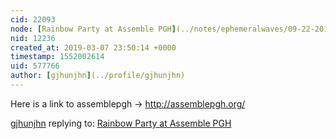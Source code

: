 ```yaml
---
cid: 22093
node: [Rainbow Party at Assemble PGH](../notes/ephemeralwaves/09-22-2015/rainbow-party-at-assemble-pgh)
nid: 12236
created_at: 2019-03-07 23:50:14 +0000
timestamp: 1552002614
uid: 577766
author: [gjhunjhn](../profile/gjhunjhn)
---
```


 Here is a link to assemblepgh -> http://assemblepgh.org/

[gjhunjhn](../profile/gjhunjhn) replying to: [Rainbow Party at Assemble PGH](../notes/ephemeralwaves/09-22-2015/rainbow-party-at-assemble-pgh)

